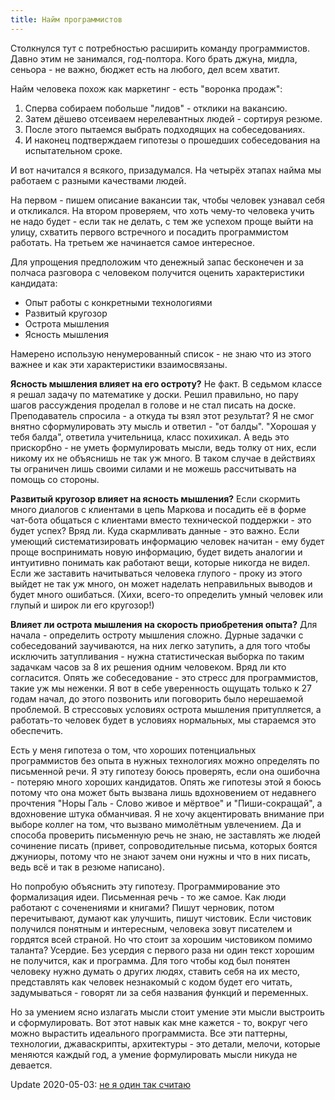 ```yaml
---
title: Найм программистов
---
```


Столкнулся тут с потребностью расширить команду программистов. Давно этим не занимался, год-полтора. Кого брать джуна, мидла, сеньора - не важно, бюджет есть на любого, дел всем хватит.

Найм человека похож как маркетинг - есть "воронка продаж":

1. Сперва собираем побольше "лидов" - отклики на вакансию.
2. Затем дёшево отсеиваем нерелевантных людей - сортируя резюме.
3. После этого пытаемся выбрать подходящих на собеседованиях.
4. И наконец подтверждаем гипотезы о прошедших собеседования на испытательном сроке.

И вот начитался я всякого, призадумался. На четырёх этапах найма мы работаем с разными качествами людей.

На первом - пишем описание вакансии так, чтобы человек узнавал себя и откликался.
На втором проверяем, что хоть чему-то человека учить не надо будет - если так не делать, с тем же успехом проще выйти на улицу, схватить первого встречного и посадить программистом работать.
На третьем же начинается самое интересное.

Для упрощения предположим что денежный запас бесконечен и за полчаса разговора с человеком получится оценить  характеристики кандидата:

- Опыт работы с конкретными технологиями
- Развитый кругозор
- Острота мышления
- Ясность мышления

Намерено использую ненумерованный список - не знаю что из этого важнее и как эти характеристики взаимосвязаны.

**Ясность мышления влияет на его остроту?** Не факт. В седьмом классе я решал задачу по математике у доски. Решил правильно, но пару шагов рассуждения проделал в голове и не стал писать на доске. Преподаватель спросила - а откуда ты взял этот результат? Я не смог внятно сформулировать эту мысль и ответил - "от балды". "Хорошая у тебя балда", ответила учительница, класс похихикал. А ведь это прискорбно - не уметь формулировать мысли, ведь толку от них, если никому их не объяснишь не так уж много. В таком случае в действиях ты ограничен лишь своими силами и не можешь рассчитывать на помощь со стороны.

**Развитый кругозор влияет на ясность мышления?** Если скормить много диалогов с клиентами в цепь Маркова и посадить её в форме чат-бота общаться с клиентами вместо технической поддержки - это будет успех? Вряд ли. Куда скармливать данные - это важно. Если умеющий систематизировать информацию человек начитан - ему будет проще воспринимать новую информацию, будет видеть аналогии и интуитивно понимать как работают вещи, которые никогда не видел. Если же заставить начитываться человека глупого - проку из этого выйдет не так уж много, он может наделать неправильных выводов и будет много ошибаться. (Хихи, всего-то  определить умный человек или глупый и широк ли его кругозор!)

**Влияет ли острота мышления на скорость приобретения опыта?** Для начала - определить остроту мышления сложно. Дурные задачки с собеседований заучиваются, на них легко затупить, а для того чтобы исключить затупливания - нужна статистическая выборка по таким задачкам часов за 8 их решения одним человеком. Вряд ли кто согласится. Опять же собеседование - это стресс для программистов, такие уж мы неженки. Я вот в себе уверенность ощущать только к 27 годам начал, до этого позвонить или поговорить было нерешаемой проблемой. В стрессовых условиях острота мышления притупляется, а работать-то человек будет в условиях нормальных, мы стараемся это обеспечить.

Есть у меня гипотеза о том, что хороших потенциальных программистов без опыта в нужных технологиях можно определять по письменной речи. Я эту гипотезу боюсь проверять, если она ошибочна - потеряю много хороших кандидатов. Опять же гипотезы этой я боюсь потому что она может быть вызвана лишь вдохновением от недавнего прочтения "Норы Галь - Слово живое и мёртвое" и "Пиши-сокращай", а вдохновение штука обманчивая. Я не хочу акцентировать внимание при выборе коллег на том, что вызвано мимолётным увлечением. Да и способа проверить письменную речь не знаю, не заставлять же людей сочинение писать (привет, сопроводительные письма, которых боятся джуниоры, потому что не знают зачем они нужны и что в них писать, ведь всё и так в резюме написано).

Но попробую объяснить эту гипотезу.  Программирование это формализация идеи. Письменная речь - то же самое. Как люди работают с соченениями и книгами? Пишут черновик, потом перечитывают, думают как улучшить, пишут чистовик. Если чистовик получился понятным и интересным, человека зовут писателем и гордятся всей страной. Но что стоит за хорошим чистовиком помимо таланта? Усердие. Без усердия с первого раза ни один текст хорошим не получится, как и программа. Для того чтобы код был понятен человеку нужно  думать о других людях, ставить себя на их место, представлять как человек незнакомый с кодом будет его читать, задумываться - говорят ли за себя названия функций и переменных.

Но за умением ясно излагать мысли стоит умение эти мысли выстроить и сформулировать. Вот этот навык как мне кажется - то, вокруг чего можно вырастить идеального программиста. Все эти паттерны, технологии, джаваскрипты, архитектуры - это детали, мелочи, которые меняются каждый год, а умение формулировать мысли никуда не девается.

Update 2020-05-03: [не я один так считаю](https://twitter.com/FelixTheBest/status/1256505027323146241)
